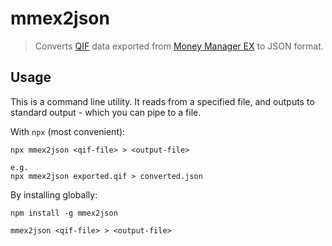 # mmex2json
> Converts [QIF](https://en.wikipedia.org/wiki/Quicken_Interchange_Format) data exported from [Money Manager EX](https://github.com/moneymanagerex/moneymanagerex) to JSON format.


## Usage
This is a command line utility. It reads from a specified file, and outputs to standard output - which you can pipe to a file.

With `npx` (most convenient):

```
npx mmex2json <qif-file> > <output-file>

e.g.
npx mmex2json exported.qif > converted.json
```

By installing globally:
```
npm install -g mmex2json

mmex2json <qif-file> > <output-file>
```
